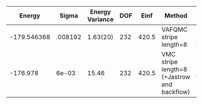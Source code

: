 | Energy      | Sigma   | Energy Variance | DOF | Einf  | Method                                       | Reference |
|-------------|---------|-----------------|-----|-------|----------------------------------------------|-----------|
| -179.546368 | .008192 | 1.63(20)        | 232 | 420.5 | VAFQMC stripe length=8                       | [paper](https://journals.aps.org/prb/abstract/10.1103/PhysRevB.107.115133) [code](https://git-scm.sissa.it/TurboLattice/HST_AAD/example/16x16/U8/stripel8doping1su8p4/b1.3n/pbc) |
| -176.978    | 6e-03   | 15.46           | 232 | 420.5 | VMC stripe length=8 (+Jastrow and backflow)  | [code](https://github.com/varbench/methods/blob/main/scripts/Hubbard/square_256_P_116_8/VMC-uniform/vmc_hubbard.sh) |
